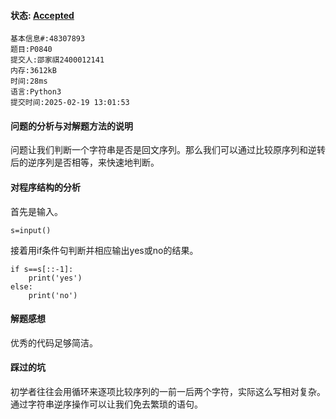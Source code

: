 #### 状态: [Accepted](http://dsbpython.openjudge.cn/dspythonbook/solution/48307893/)

```
基本信息#:48307893
题目:P0840
提交人:邵家祺2400012141
内存:3612kB
时间:28ms
语言:Python3
提交时间:2025-02-19 13:01:53
```

#### 问题的分析与对解题方法的说明

问题让我们判断一个字符串是否是回文序列。那么我们可以通过比较原序列和逆转后的逆序列是否相等，来快速地判断。

#### 对程序结构的分析

首先是输入。

```
s=input()
```

接着用if条件句判断并相应输出yes或no的结果。

```
if s==s[::-1]:
    print('yes')
else:
    print('no')
```

#### 解题感想

优秀的代码足够简洁。

#### 踩过的坑

初学者往往会用循环来逐项比较序列的一前一后两个字符，实际这么写相对复杂。通过字符串逆序操作可以让我们免去繁琐的语句。
